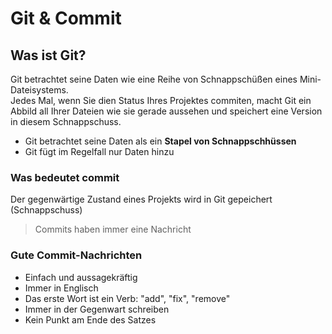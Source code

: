 # Git & Commit

## Was ist Git?
Git betrachtet seine Daten wie eine Reihe von Schnappschüßen eines Mini-Dateisystems.  
Jedes Mal, wenn Sie dien Status Ihres Projektes commiten, macht Git ein Abbild all Ihrer Dateien wie sie gerade aussehen und speichert eine Version in diesem Schnappschuss.

- Git betrachtet seine Daten als ein **Stapel von Schnappschhüssen**
- Git fügt im Regelfall nur Daten hinzu

### Was bedeutet commit
Der gegenwärtige Zustand eines Projekts wird in Git gepeichert (Schnappschuss)

> Commits haben immer eine Nachricht

### Gute Commit-Nachrichten

- Einfach und aussagekräftig
- Immer in Englisch
- Das erste Wort ist ein Verb: "add", "fix", "remove"
- Immer in der Gegenwart schreiben
- Kein Punkt am Ende des Satzes
